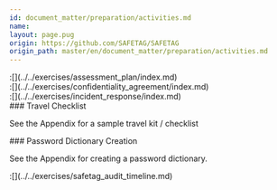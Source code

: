 ```yaml
---
id: document_matter/preparation/activities.md
name: 
layout: page.pug
origin: https://github.com/SAFETAG/SAFETAG
origin_path: master/en/document_matter/preparation/activities.md
---
```


<div class="boxtext">
:[](../../exercises/assessment_plan/index.md)
</div>

<div class="boxtext">
:[](../../exercises/confidentiality_agreement/index.md)
</div>

<div class="boxtext">
:[](../../exercises/incident_response/index.md)
</div>

<div class="boxtext">
### Travel Checklist

See the Appendix for a sample travel kit / checklist
</div>

<div class="boxtext">
### Password Dictionary Creation

See the Appendix for creating a password dictionary.
</div>

<div class="boxtext">
:[](../../exercises/safetag_audit_timeline.md)
</div>

